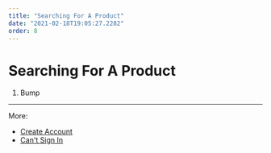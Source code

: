 ```yaml
---
title: "Searching For A Product"
date: "2021-02-18T19:05:27.2282"
order: 8
---
```


# Searching For A Product

1. Bump

---

More:

- [Create Account](/manual/CreateAccount)
- [Can't Sign In](/manual/CantSignIn)
